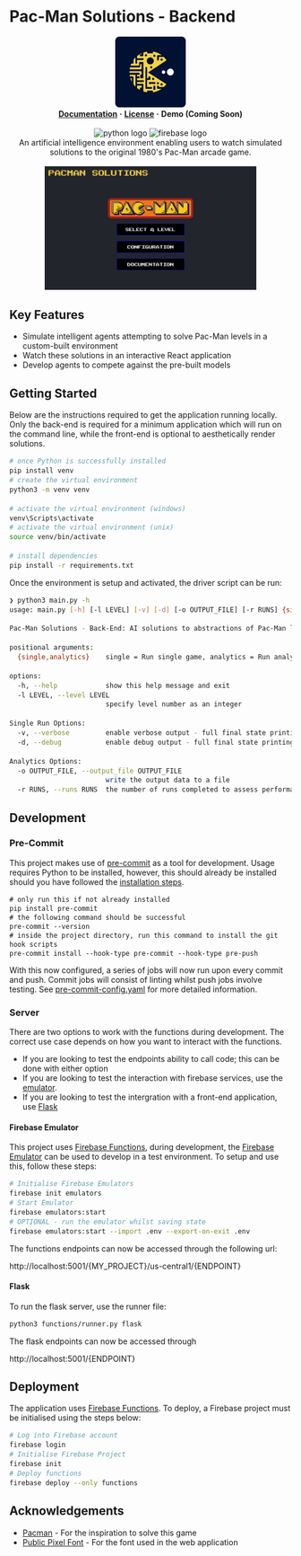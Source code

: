 # Pac-Man Solutions - Backend

<div align="center">
  <img src=assets/solutions-logo.png alt="Pac-Man Solutions Logo" width="25%"/>
</div>

<div align="center">
  <a href="[docs-link]"><strong>Documentation</strong></a>
  <strong>·</strong>
  <a href="license.txt"><strong>License</strong></a>
  <strong>·</strong>
  <strong>Demo (Coming Soon)</strong>
  <br/>
  <br/>
  <img src="https://img.shields.io/badge/python-3670A0?style=for-the-badge&logo=python&logoColor=ffdd54" alt="python logo"/>
  <img src="https://img.shields.io/badge/firebase-%23039BE5.svg?style=for-the-badge&logo=firebase" alt="firebase logo"/>
</div>

<div align="center" width="50%">
An artificial intelligence environment enabling users to watch simulated solutions to the original 1980's Pac-Man arcade game.
</div>

<br/>
<div align="center">
  <img src=assets/demo.gif alt="Demo gif" width="75%"/>
</div>

## Key Features

- Simulate intelligent agents attempting to solve Pac-Man levels in a custom-built environment
- Watch these solutions in an interactive React application
- Develop agents to compete against the pre-built models

## Getting Started

Below are the instructions required to get the application running locally. Only the back-end is required for a minimum application which will run on the command line, while the front-end is optional to aesthetically render solutions.

```bash
# once Python is successfully installed
pip install venv
# create the virtual environment
python3 -m venv venv

# activate the virtual environment (windows)
venv\Scripts\activate
# activate the virtual environment (unix)
source venv/bin/activate

# install dependencies
pip install -r requirements.txt
```

Once the environment is setup and activated, the driver script can be run:

```bash
❯ python3 main.py -h
usage: main.py [-h] [-l LEVEL] [-v] [-d] [-o OUTPUT_FILE] [-r RUNS] {single,analytics}

Pac-Man Solutions - Back-End: AI solutions to abstractions of Pac-Man levels.

positional arguments:
  {single,analytics}    single = Run single game, analytics = Run analytics tool

options:
  -h, --help            show this help message and exit
  -l LEVEL, --level LEVEL
                        specify level number as an integer

Single Run Options:
  -v, --verbose         enable verbose output - full final state printing
  -d, --debug           enable debug output - full final state printing + all noteworthy events

Analytics Options:
  -o OUTPUT_FILE, --output_file OUTPUT_FILE
                        write the output data to a file
  -r RUNS, --runs RUNS  the number of runs completed to assess performance
```

## Development

### Pre-Commit

This project makes use of [pre-commit](https://pre-commit.com/) as a tool for development. Usage requires Python to be installed, however, this should already be installed should you have followed the [installation steps](#back-end-solutions).

```shell
# only run this if not already installed
pip install pre-commit
# the following command should be successful
pre-commit --version
# inside the project directory, run this command to install the git hook scripts
pre-commit install --hook-type pre-commit --hook-type pre-push
```

With this now configured, a series of jobs will now run upon every commit and push. Commit jobs will consist of linting whilst push jobs involve testing. See [pre-commit-config.yaml][pre-commit-path] for more detailed information.


### Server

There are two options to work with the functions during development. The correct use case depends on how you want to interact with the functions.

- If you are looking to test the endpoints ability to call code; this can be done with either option
- If you are looking to test the interaction with firebase services, use the [emulator](#firebase-emulator).
- If you are looking to test the intergration with a front-end application, use [Flask](#flask)

#### Firebase Emulator

This project uses [Firebase Functions][functions-link], during development, the [Firebase Emulator][firebase-emulator] can be used to develop in a test environment. To setup and use this, follow these steps:

```bash
# Initialise Firebase Emulators
firebase init emulators
# Start Emulator
firebase emulators:start
# OPTIONAL - run the emulator whilst saving state
firebase emulators:start --import .env --export-on-exit .env
```

The functions endpoints can now be accessed through the following url:

http://localhost:5001/{MY_PROJECT}/us-central1/{ENDPOINT}

#### Flask

To run the flask server, use the runner file:

```bash
python3 functions/runner.py flask
```

The flask endpoints can now be accessed through

http://localhost:5001/{ENDPOINT}

## Deployment

The application uses [Firebase Functions][functions-link]. To deploy, a Firebase project must be initialised using the steps below:

```bash
# Log into Firebase account
firebase login
# Initialise Firebase Project
firebase init
# Deploy functions
firebase deploy --only functions
```

## Acknowledgements

- [Pacman](https://www.pacman.com/en/) - For the inspiration to solve this game
- [Public Pixel Font](https://www.fontspace.com/public-pixel-font-f72305) - For the font used in the web application


<!-- MARKDOWN LINKS & IMAGES -->

[docs-link]: https://david-kidd.gitbook.io/ai-solutions-to-pac-man/
[pre-commit-path]: /pacman-solutions-backend/.pre-commit-config.yaml
[functions-link]: https://firebase.google.com/docs/functions
[firebase-emulator]: https://firebase.google.com/docs/emulator-suite
